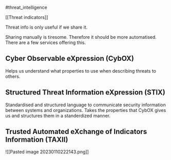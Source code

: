 #threat_intelligence 

[[Threat indicators]]

Threat info is only useful if we share it.

Sharing manually is tiresome. Therefore it should be more automatised. There are a few services offering this.

## Cyber Observable eXpression (CybOX)
Helps us understand what properties to use when describing threats to others.

## Structured Threat Information eXpression (STIX)
Standardised and structured language to communicate security information between systems and organizations.
Takes the properties that CybOX gives us and structures them in a standerdized manner.

## Trusted Automated eXchange of Indicators Information (TAXII)




![[Pasted image 20230110222143.png]]